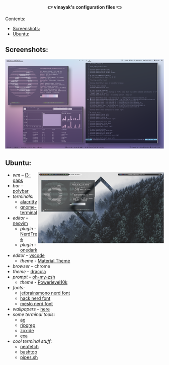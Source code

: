 <p align="center">
  <b>👉 vinayak's configuration files 👈</b>
</p>


Contents:

- [Screenshots:](#screenshots)
- [Ubuntu:](#ubuntu)

## Screenshots:

![Current](/Images/ss_4.png)

## Ubuntu:

<img src="https://github.com/vini7148/dotfiles/blob/master/Images/ss_6.png" alt="img" align="right" width="400px">

- _wm_ – [i3-gaps](https://github.com/Airblader/i3)
- _bar_ – [polybar](https://github.com/polybar/polybar)
- _terminals:_
  - [alacritty](https://github.com/alacritty/alacritty)
  - [gnome-terminal]()
- _editor_ – [neovim](https://github.com/neovim/neovim)
  - _plugin_ - [NerdTree](https://github.com/preservim/nerdtree)
  - _plugin_ - [onedark](https://github.com/joshdick/onedark.vim)
- _editor_ – [vscode](https://code.visualstudio.com/)
  - _theme_ - [Material Theme](https://marketplace.visualstudio.com/items?itemName=Equinusocio.vsc-material-theme)
- _browser_ – chrome
- _theme_ – [dracula](https://draculatheme.com/)
- _prompt_ – [oh-my-zsh](https://ohmyz.sh/)
  - _theme_ - [Powerlevel10k](https://github.com/romkatv/powerlevel10k)
- _fonts:_
  - [jetbrainsmono nerd font](https://www.nerdfonts.com/font-downloads)
  - [hack nerd font](https://www.nerdfonts.com/font-downloads)
  - [meslo nerd font](https://www.nerdfonts.com/font-downloads)
- _wallpapers_ – [here](/images)
- _some terminal tools_:
  - [ag](https://github.com/ggreer/the_silver_searcher)
  - [ripgrep](https://github.com/BurntSushi/ripgrep)
  - [zoxide](https://github.com/ajeetdsouza/zoxide)
  - [exa](https://github.com/ogham/exa)
- _cool terminal stuff_:
  - [neofetch](https://github.com/dylanaraps/neofetch)
  - [bashtop](https://github.com/aristocratos/bashtop)
  - [pipes.sh](https://github.com/pipeseroni/pipes.sh)
